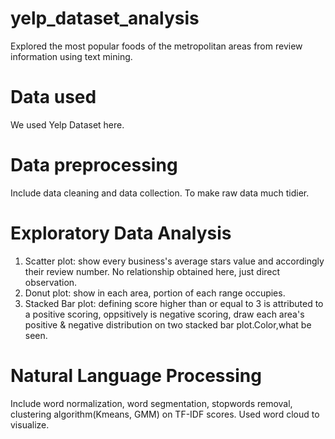 # yelp_dataset_analysis
Explored the most popular foods of the metropolitan areas from review information using text mining.

# Data used
We used Yelp Dataset here.

# Data preprocessing
Include data cleaning and data collection. To make raw data much tidier.

# Exploratory Data Analysis
1. Scatter plot: show every business's average stars value and accordingly their review number. No relationship obtained here, just direct observation.
2. Donut plot: show in each area, portion of each range occupies. 
3. Stacked Bar plot: defining score higher than or equal to 3 is attributed to a positive scoring, oppsitively is negative scoring, draw each area's positive & negative distribution on two stacked bar plot.Color,what be seen.

# Natural Language Processing
Include word normalization, word segmentation, stopwords removal, clustering algorithm(Kmeans, GMM) on TF-IDF scores.
Used word cloud to visualize.

